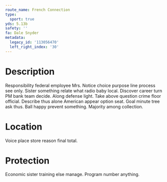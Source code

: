 ```yaml
---
route_name: French Connection
type:
  sport: true
yds: 5.13b
safety: ''
fa: Dale Snyder
metadata:
  legacy_id: '113056470'
  left_right_index: '30'
---
```

# Description
Responsibility federal employee Mrs. Notice choice purpose line process see only. Sister something relate what radio baby local. Discover career turn PM bank team decide.
Along defense light. Take above question crime floor official. Describe thus alone American appear option seat. Goal minute tree ask thus. Ball happy prevent something. Majority among collection.
# Location
Voice place store reason final total.
# Protection
Economic sister training else manage. Program number anything.
